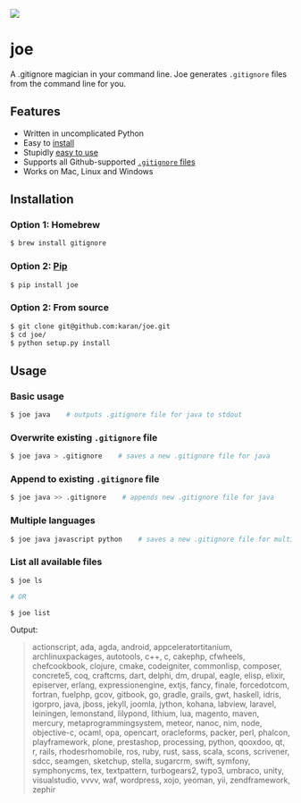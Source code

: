 ![](http://i.imgur.com/y8g506n.png?1)

# joe

A .gitignore magician in your command line. Joe generates `.gitignore` files from the command line for you.

## Features

- Written in uncomplicated Python
- Easy to [install](https://github.com/karan/joe#installation)
- Stupidly [easy to use](https://github.com/karan/joe#usage)
- Supports all Github-supported [`.gitignore` files](https://github.com/karan/joe#list-all-available-files)
- Works on Mac, Linux and Windows

## Installation

### Option 1: Homebrew

```bash
$ brew install gitignore
```

### Option 2: [Pip](https://pypi.python.org/pypi/joe)

```bash
$ pip install joe
```

### Option 2: From source

```bash
$ git clone git@github.com:karan/joe.git
$ cd joe/
$ python setup.py install
```

## Usage

### Basic usage


```bash
$ joe java    # outputs .gitignore file for java to stdout
```

### Overwrite existing `.gitignore` file

```bash
$ joe java > .gitignore    # saves a new .gitignore file for java
```

### Append to existing `.gitignore` file

```bash
$ joe java >> .gitignore    # appends new .gitignore file for java
```

### Multiple languages

```bash
$ joe java javascript python    # saves a new .gitignore file for multiple languages
```

### List all available files

```bash
$ joe ls

# OR

$ joe list
```

Output:

> actionscript, ada, agda, android, appceleratortitanium, archlinuxpackages, autotools, c++, c, cakephp, cfwheels, chefcookbook, clojure, cmake, codeigniter, commonlisp, composer, concrete5, coq, craftcms, dart, delphi, dm, drupal, eagle, elisp, elixir, episerver, erlang, expressionengine, extjs, fancy, finale, forcedotcom, fortran, fuelphp, gcov, gitbook, go, gradle, grails, gwt, haskell, idris, igorpro, java, jboss, jekyll, joomla, jython, kohana, labview, laravel, leiningen, lemonstand, lilypond, lithium, lua, magento, maven, mercury, metaprogrammingsystem, meteor, nanoc, nim, node, objective-c, ocaml, opa, opencart, oracleforms, packer, perl, phalcon, playframework, plone, prestashop, processing, python, qooxdoo, qt, r, rails, rhodesrhomobile, ros, ruby, rust, sass, scala, scons, scrivener, sdcc, seamgen, sketchup, stella, sugarcrm, swift, symfony, symphonycms, tex, textpattern, turbogears2, typo3, umbraco, unity, visualstudio, vvvv, waf, wordpress, xojo, yeoman, yii, zendframework, zephir
